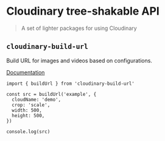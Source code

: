 # Cloudinary tree-shakable API

> A set of lighter packages for using Cloudinary

## `cloudinary-build-url`

Build URL for images and videos based on configurations.

[Documentation](https://github.com/mayashavin/cloudinary-api/packages/url)

```
import { buildUrl } from 'cloudinary-build-url'

const src = buildUrl('example', {
  cloudName: 'demo',
  crop: 'scale',
  width: 500,
  height: 500,
})

console.log(src)
```
